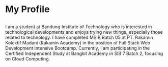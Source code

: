 # My Profile
##
I am a student at Bandung Institute of Technology who is interested in technological developments and enjoys trying new things, especially those related to technology. I have completed MSIB Batch 05 at PT. Rakamin Kolektif Madani (Rakamin Academy) in the position of Full Stack Web Development Intensive Bootcamp. Currently, I am participating in the Certified Independent Study at Bangkit Academy in SIB 7 Batch 2, focusing on Cloud Computing.
